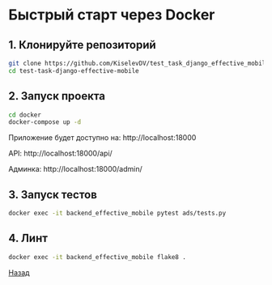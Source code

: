 # Быстрый старт через Docker


## 1. Клонируйте репозиторий

```bash
git clone https://github.com/KiselevDV/test_task_django_effective_mobile.git
cd test-task-django-effective-mobile
```


## 2. Запуск проекта

```bash
cd docker
docker-compose up -d
```

Приложение будет доступно на: http://localhost:18000

API: http://localhost:18000/api/

Админка: http://localhost:18000/admin/


## 3. Запуск тестов

```bash
docker exec -it backend_effective_mobile pytest ads/tests.py
```


## 4. Линт

```bash
docker exec -it backend_effective_mobile flake8 .
```

[Назад](../README.md)